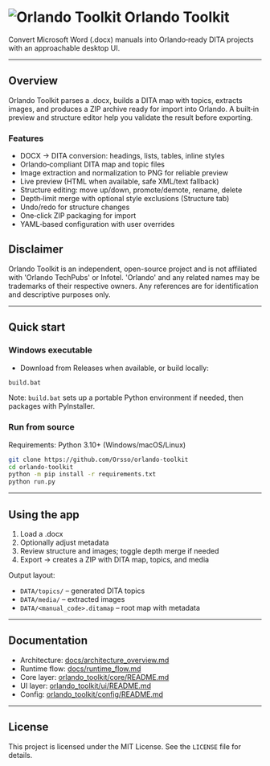 # ![Orlando Toolkit](https://github.com/user-attachments/assets/15f610f5-52c0-43c3-93fc-37ae5be11d13) Orlando Toolkit

Convert Microsoft Word (.docx) manuals into Orlando‑ready DITA projects with an approachable desktop UI.

---

## Overview

Orlando Toolkit parses a .docx, builds a DITA map with topics, extracts images, and produces a ZIP archive ready for import into Orlando. A built‑in preview and structure editor help you validate the result before exporting.


### Features

- DOCX → DITA conversion: headings, lists, tables, inline styles
- Orlando‑compliant DITA map and topic files
- Image extraction and normalization to PNG for reliable preview
- Live preview (HTML when available, safe XML/text fallback)
- Structure editing: move up/down, promote/demote, rename, delete
- Depth‑limit merge with optional style exclusions (Structure tab)
- Undo/redo for structure changes
- One‑click ZIP packaging for import
- YAML‑based configuration with user overrides

## Disclaimer

Orlando Toolkit is an independent, open-source project and is not affiliated with 'Orlando TechPubs' or Infotel. 'Orlando' and any related names may be trademarks of their respective owners. Any references are for identification and descriptive purposes only.

---

## Quick start

### Windows executable

- Download from Releases when available, or build locally:

```bash
build.bat
```

Note: `build.bat` sets up a portable Python environment if needed, then packages with PyInstaller.

### Run from source

Requirements: Python 3.10+ (Windows/macOS/Linux)

```bash
git clone https://github.com/Orsso/orlando-toolkit
cd orlando-toolkit
python -m pip install -r requirements.txt
python run.py
```

---

## Using the app

1. Load a .docx
2. Optionally adjust metadata
3. Review structure and images; toggle depth merge if needed
4. Export → creates a ZIP with DITA map, topics, and media

Output layout:
- `DATA/topics/` – generated DITA topics
- `DATA/media/` – extracted images
- `DATA/<manual_code>.ditamap` – root map with metadata

---

## Documentation

- Architecture: [docs/architecture_overview.md](docs/architecture_overview.md)
- Runtime flow: [docs/runtime_flow.md](docs/runtime_flow.md)
- Core layer: [orlando_toolkit/core/README.md](orlando_toolkit/core/README.md)
- UI layer: [orlando_toolkit/ui/README.md](orlando_toolkit/ui/README.md)
- Config: [orlando_toolkit/config/README.md](orlando_toolkit/config/README.md)

---

## License

This project is licensed under the MIT License. See the `LICENSE` file for details.


